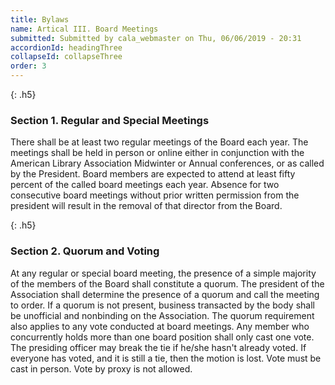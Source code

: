 ```yaml
---
title: Bylaws
name: Artical III. Board Meetings
submitted: Submitted by cala_webmaster on Thu, 06/06/2019 - 20:31
accordionId: headingThree
collapseId: collapseThree
order: 3
---
```


{: .h5}
### Section 1. Regular and Special Meetings

There shall be at least two regular meetings of the Board each year. The meetings shall be held in person or online either in conjunction with the American Library Association Midwinter or Annual conferences, or as called by the President. Board members are expected to attend at least fifty percent of the called board meetings each year. Absence for two consecutive board meetings without prior written permission from the president will result in the removal of that director from the Board.

{: .h5}
### Section 2. Quorum and Voting

At any regular or special board meeting, the presence of a simple majority of the members of the Board shall constitute a quorum. The president of the Association shall determine the presence of a quorum and call the meeting to order. If a quorum is not present, business transacted by the body shall be unofficial and nonbinding on the Association. The quorum requirement also applies to any vote conducted at board meetings. Any member who concurrently holds more than one board position shall only cast one vote. The presiding officer may break the tie if he/she hasn't already voted. If everyone has voted, and it is still a tie, then the motion is lost. Vote must be cast in person. Vote by proxy is not allowed.
